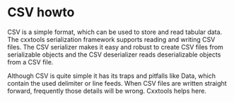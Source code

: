 CSV howto
=========

CSV is a simple format, which can be used to store and read tabular data. The
cxxtools serialization framework supports reading and writing CSV files. The CSV
serializer makes it easy and robust to create CSV files from serializable
objects and the CSV deserializer reads deserializable objects from a CSV file.

Although CSV is quite simple it has its traps and pitfalls like Data, which
contain the used delimiter or line feeds. When CSV files are written straight
forward, frequently those details will be wrong. Cxxtools helps here.
